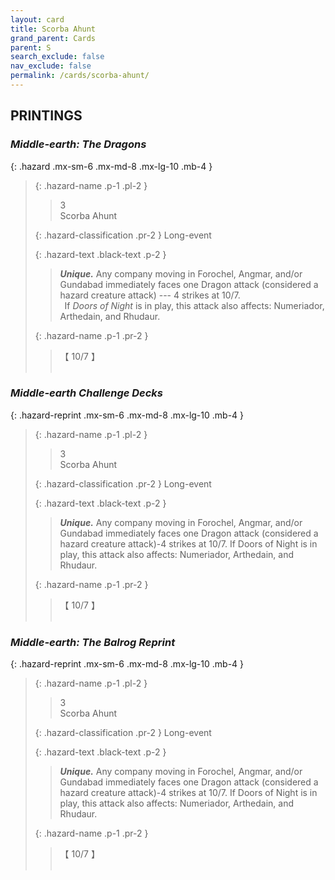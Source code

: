 ```yaml
---
layout: card
title: Scorba Ahunt
grand_parent: Cards
parent: S
search_exclude: false
nav_exclude: false
permalink: /cards/scorba-ahunt/
---
```


## PRINTINGS


### _Middle-earth: The Dragons_

{: .hazard .mx-sm-6 .mx-md-8 .mx-lg-10 .mb-4 }
> {: .hazard-name .p-1 .pl-2 }
> > <div class="hazard-mp">3</div>
> > <div class="card-name">Scorba Ahunt</div>
>
> {: .hazard-classification .pr-2 }
> Long-event
>
> {: .hazard-text .black-text .p-2 }
> > _**Unique.**_ Any company moving in Forochel, Angmar, and/or Gundabad immediately faces one Dragon attack (considered a hazard creature attack) --- 4 strikes at 10/7. <br>&ensp;If _Doors of Night_ is in play, this attack also affects: Numeriador, Arthedain, and Rhudaur. 
>
> {: .hazard-name .p-1 .pr-2 }
> > <div class="card-shield">【 10/7 】</div>
> > <div class="card-corruption">&nbsp;</div>

### _Middle-earth Challenge Decks_

{: .hazard-reprint .mx-sm-6 .mx-md-8 .mx-lg-10 .mb-4 }
> {: .hazard-name .p-1 .pl-2 }
> > <div class="hazard-mp">3</div>
> > <div class="card-name">Scorba Ahunt</div>
>
> {: .hazard-classification .pr-2 }
> Long-event
>
> {: .hazard-text .black-text .p-2 }
> > _**Unique.**_ Any company moving in Forochel, Angmar, and/or Gundabad immediately faces one Dragon attack (considered a hazard creature attack)-4 strikes at 10/7. If Doors of Night is in play, this attack also affects: Numeriador, Arthedain, and Rhudaur. 
>
> {: .hazard-name .p-1 .pr-2 }
> > <div class="card-shield">【 10/7 】</div>
> > <div class="card-corruption-white">&nbsp;</div>

### _Middle-earth: The Balrog Reprint_

{: .hazard-reprint .mx-sm-6 .mx-md-8 .mx-lg-10 .mb-4 }
> {: .hazard-name .p-1 .pl-2 }
> > <div class="hazard-mp">3</div>
> > <div class="card-name">Scorba Ahunt</div>
>
> {: .hazard-classification .pr-2 }
> Long-event
>
> {: .hazard-text .black-text .p-2 }
> > _**Unique.**_ Any company moving in Forochel, Angmar, and/or Gundabad immediately faces one Dragon attack (considered a hazard creature attack)-4 strikes at 10/7. If Doors of Night is in play, this attack also affects: Numeriador, Arthedain, and Rhudaur. 
>
> {: .hazard-name .p-1 .pr-2 }
> > <div class="card-shield">【 10/7 】</div>
> > <div class="card-corruption-white">&nbsp;</div>
